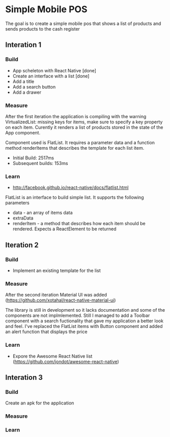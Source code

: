 # Simple Mobile POS

The goal is to create a simple mobile pos that shows a list of products and sends products to the cash register

## Interation 1

### Build

* App scheleton with React Native [done]
* Create an interface with a list [done] 
* Add a title
* Add a search button
* Add a drawer

### Measure

After the first iteration the application is compiling with the warning VirtualizedList: missing keys for items, make sure to specify a key property on each item. Curently it renders a list of products stored in the state of the App component. 

Component used is FlatList. It requires a parameter data and a function method renderItems that describes the template for each list item.

* Initial Build: 2517ms
* Subsequent builds: 153ms


### Learn

* http://facebook.github.io/react-native/docs/flatlist.html

FlatList is an interface to build simple list. It supports the following parameters

* data - an array of items data
* extraData 
* renderItem - a method that describes how each item should be rendered. Expects a ReactElement to be returned

## Iteration 2

### Build

* Implement an existing template for the list 

### Measure

After the second iteration Material UI was added (https://github.com/xotahal/react-native-material-ui)

The library is still in development so it lacks documentation and some of the components are not implmlemented. Still I managed to add a Toolbar component with a search fuctionality that gave my application a better look and feel. I've replaced the FlatList items with Button component and added an alert function that displays the price

### Learn

* Expore the Awesome React Native list (https://github.com/jondot/awesome-react-native)

## Interation 3

### Build

Create an apk for the application

### Measure

### Learn
